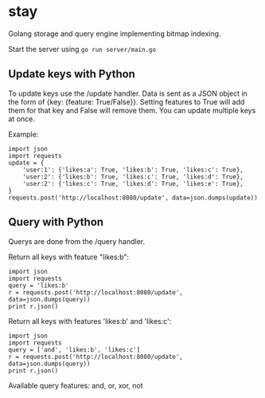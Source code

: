 # stay
Golang storage and query engine implementing bitmap indexing.

Start the server using `go run server/main.go`

## Update keys with Python
To update keys use the /update handler. Data is sent as a JSON object in the form of {key: {feature: True/False}}. Setting features to True will add them for that key and False will remove them. You can update multiple keys at once.

Example:
```
import json
import requests
update = {
    'user:1': {'likes:a': True, 'likes:b': True, 'likes:c': True},
    'user:2': {'likes:b': True, 'likes:c': True, 'likes:d': True},
    'user:2': {'likes:c': True, 'likes:d': True, 'likes:e': True},
}
requests.post('http://localhost:8080/update', data=json.dumps(update))
```

## Query with Python
Querys are done from the /query handler.

Return all keys with feature "likes:b":
```
import json
import requests
query = 'likes:b'
r = requests.post('http://localhost:8080/update', data=json.dumps(query))
print r.json()
```

Return all keys with features 'likes:b' and 'likes:c':
```
import json
import requests
query = ['and', 'likes:b', 'likes:c']
r = requests.post('http://localhost:8080/update', data=json.dumps(query))
print r.json()
```

Available query features: and, or, xor, not
